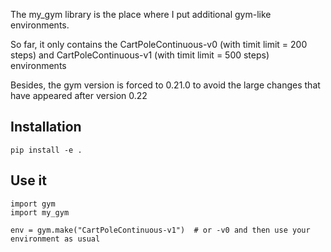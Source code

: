 The my_gym library is the place where I put additional gym-like environments.

So far, it only contains the CartPoleContinuous-v0 (with timit limit = 200 steps) and CartPoleContinuous-v1 (with timit limit = 500 steps) environments

Besides, the gym version is forced to 0.21.0 to avoid the large changes that have appeared after version 0.22


## Installation

```
pip install -e .
```

## Use it

```
import gym
import my_gym

env = gym.make("CartPoleContinuous-v1")  # or -v0 and then use your environment as usual
```
